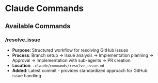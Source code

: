 # Claude Commands

## Available Commands

### /resolve_issue
- **Purpose**: Structured workflow for resolving GitHub issues
- **Process**: Branch setup → Issue analysis → Implementation planning → Approval → Implementation with sub-agents → PR creation
- **Location**: `.claude/commands/resolve_issue.md`
- **Added**: Latest commit - provides standardized approach for GitHub issue handling